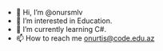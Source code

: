 - 👋 Hi, I’m @onursmlv
- 👀 I’m interested in Education.
- 🌱 I’m currently learning C#.
- 📫 How to reach me onurtis@code.edu.az

